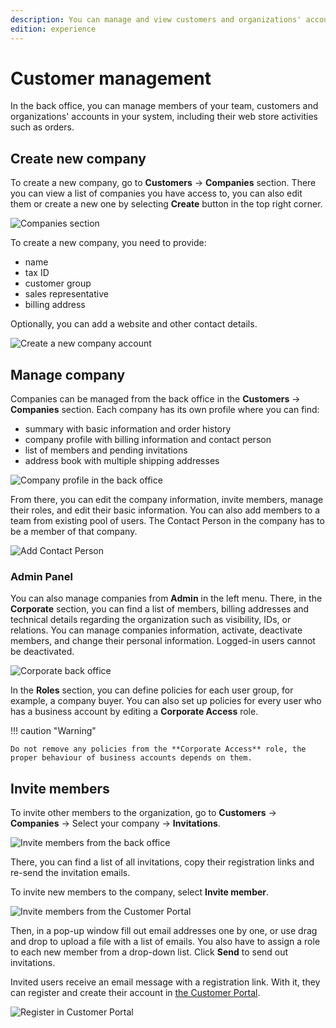 ```yaml
---
description: You can manage and view customers and organizations' accounts in your system, including their web store activities such as orders.
edition: experience
---
```


# Customer management

In the back office, you can manage members of your team,
customers and organizations' accounts in your system, including their web store activities such as orders.

## Create new company

To create a new company, go to **Customers** -> **Companies** section.
There you can view a list of companies you have access to,
you can also edit them or create a new one by selecting **Create** button in the top right corner.

![Companies section](img/cp_companies_section_back_office.png)

To create a new company, you need to provide:

- name
- tax ID
- customer group
- sales representative
- billing address

Optionally, you can add a website and other contact details.

![Create a new company account](img/cp_create_company_back_office.png)

## Manage company

Companies can be managed from the back office in the **Customers** -> **Companies** section.
Each company has its own profile where you can find:

- summary with basic information and order history
- company profile with billing information and contact person
- list of members and pending invitations
- address book with multiple shipping addresses

![Company profile in the back office](img/cp_company_profile_back_office.png)

From there, you can edit the company information, invite members, manage their roles, and edit their basic information.
You can also add members to a team from existing pool of users.
The Contact Person in the company has to be a member of that company.

![Add Contact Person](img/cp_contact_person_back_office.png)

### Admin Panel

You can also manage companies from **Admin** in the left menu.
There, in the **Corporate** section, you can find a list of members,
billing addresses and technical details regarding the organization such as visibility, IDs, or relations.
You can manage companies information, activate, deactivate members, and change their personal information.
Logged-in users cannot be deactivated.

![Corporate back office](img/cp_admin_company_view.png)

In the **Roles** section, you can define policies for each user group, for example, a company buyer.
You can also set up policies for every user who has a business account by editing a **Corporate Access** role.

!!! caution "Warning"

    Do not remove any policies from the **Corporate Access** role, the proper behaviour of business accounts depends on them.

## Invite members

To invite other members to the organization,
go to **Customers** -> **Companies** -> Select your company -> **Invitations**.

![Invite members from the back office](img/cp_invitations_back_office.png)

There, you can find a list of all invitations, copy their registration links
and re-send the invitation emails.

To invite new members to the company, select **Invite member**.

![Invite members from the Customer Portal](img/cp_invite_members_portal.png)

Then, in a pop-up window fill out email addresses one by one,
or use drag and drop to upload a file with a list of emails.
You also have to assign a role to each new member from a drop-down list.
Click **Send** to send out invitations.

Invited users receive an email message with a registration link.
With it, they can register and create their account in [the Customer Portal](customer_portal.md).

![Register in Customer Portal](img/cp_register_account_portal.png)
